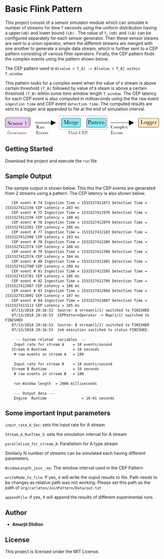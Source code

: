 # Basic Flink Pattern

This project consist of a sensor simulator module which can simulate `N` number of streams for time `T` seconds using the uniform distribution having a upper`(UB)` and lower bound `(LB)` . The value of `T`, `(UB)` and `(LB)` can be configured separately for each sensor generator. Then these sensor steams are sent to a union operator, where the different streams are merged with one another to generate a single data stream, which is further sent to a CEP pattern consisting of various filter operators. Finally, the CEP pattern finds the complex events using the pattern shown below.
 
 The CEP pattern used is 
 `A[value > T_A] -> B[value > T_B] within T_window`
 
This pattern looks for a complex event when the value of `A` stream is above certain threshold `(T_A)` followed by value of `B` steam is above a certain threshold `(T_B)` within some time window length `T_window`. The CEP latency for each CEP event is also computed in milliseconds using the the raw event `ingestion time` and CEP event `detection time`. The  computed results are sent to a logger and appended to file at the end of simulation interval.



![flink](images/Flink.png)


## Getting Started

Download the project and execute the `run` file



## Sample Output

The sample output is shown below. This this the CEP events are generated from 2 streams using a pattern. The CEP latency is also shown below.

```CEP event # 73 Ingestion Time = 1531527411769 Detection Time = 1531527411948 CEP Latency = 179 ms
   CEP event # 74 Ingestion Time = 1531527411873 Detection Time = 1531527412156 CEP Latency = 283 ms
   CEP event # 75 Ingestion Time = 1531527411976 Detection Time = 1531527412156 CEP Latency = 180 ms
   CEP event # 76 Ingestion Time = 1531527412079 Detection Time = 1531527412365 CEP Latency = 286 ms
   CEP event # 77 Ingestion Time = 1531527412183 Detection Time = 1531527412366 CEP Latency = 183 ms
   CEP event # 78 Ingestion Time = 1531527412286 Detection Time = 1531527412574 CEP Latency = 288 ms
   CEP event # 79 Ingestion Time = 1531527412390 Detection Time = 1531527412574 CEP Latency = 184 ms
   CEP event # 80 Ingestion Time = 1531527412491 Detection Time = 1531527412780 CEP Latency = 289 ms
   CEP event # 81 Ingestion Time = 1531527412595 Detection Time = 1531527412781 CEP Latency = 186 ms
   CEP event # 82 Ingestion Time = 1531527412799 Detection Time = 1531527412987 CEP Latency = 188 ms
   CEP event # 83 Ingestion Time = 1531527412904 Detection Time = 1531527413091 CEP Latency = 187 ms
   CEP event # 84 Ingestion Time = 1531527413007 Detection Time = 1531527413112 CEP Latency = 105 ms
   07/13/2018 20:16:53	Source: A stream(1/1) switched to FINISHED 
   07/13/2018 20:16:53	CEPPatternOperator -> Map(1/1) switched to FINISHED 
   07/13/2018 20:16:53	Source: B stream(1/1) switched to FINISHED 
   07/13/2018 20:16:53	Job execution switched to status FINISHED.
    
     -- System related  variables  -- 
    Input rate for stream A    = 10 events/second
   Stream A Runtime            = 10 seconds
    # raw events in stream A   = 100
   
    Input rate for stream B    = 10 events/second
   Stream B Runtime            = 10 seconds
    # raw events in stream B   = 100
   
    run Window length  = 2000 milliseconds
   
    --- Output data ---  
    Engine  Runtime                = 10.91 seconds
```

## Some important Input parameters

`input_rate_A_Sec`:  sets the input rate for A stream 

`Stream_A_RunTime_S`: sets the simulation interval for A stream

`parallelism_for_stream_A`: Parallelism for A type stream

Similarly N number of streams can be simulated each having different parameters.

`WindowLength_join__ms`: The window interval used in the CEP Pattern

`writeMode_to_file`: If yes, it will write the ouput results to file. Path needs to be changes as relative path was not working. Please set this path as the path of `org/carleton/JoinPattern/Data/out.txt`

`appendFile`: if yes, it will append the results of different experimental runs


## Author

* **Amarjit Dhillon**


## License

This project is licensed under the MIT License.